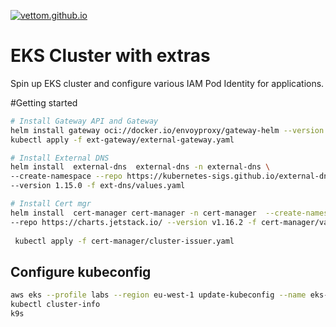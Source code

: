 <a href="https://vettom.github.io/"><img src="https://vettom.github.io/img/vettom-banner.jpg" alt="vettom.github.io" ></a>

# EKS Cluster with extras
Spin up EKS cluster and configure various IAM Pod Identity for applications.

#Getting started
```bash
# Install Gateway API and Gateway
helm install gateway oci://docker.io/envoyproxy/gateway-helm --version v1.0.2 -n gateway --create-namespace
kubectl apply -f ext-gateway/external-gateway.yaml

# Install External DNS
helm install  external-dns  external-dns -n external-dns \
--create-namespace --repo https://kubernetes-sigs.github.io/external-dns \
--version 1.15.0 -f ext-dns/values.yaml

# Install Cert mgr
helm install  cert-manager cert-manager -n cert-manager  --create-namespace  \
--repo https://charts.jetstack.io/ --version v1.16.2 -f cert-manager/values.yaml
 
 kubectl apply -f cert-manager/cluster-issuer.yaml

```

## Configure kubeconfig
```bash
aws eks --profile labs --region eu-west-1 update-kubeconfig --name eks-demo
kubectl cluster-info
k9s
```